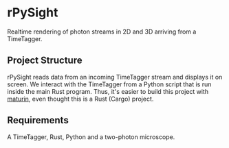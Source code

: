 # rPySight

Realtime rendering of photon streams in 2D and 3D arriving from a TimeTagger.

## Project Structure

rPySight reads data from an incoming TimeTagger stream and displays it on screen. We interact with the TimeTagger from a Python script that is run inside the main Rust program. Thus, it's easier to build this project with [maturin](https://github.com/PyO3/maturin), even thought this is a Rust (Cargo) project.

## Requirements

A TimeTagger, Rust, Python and a two-photon microscope.
